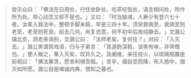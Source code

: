> 尝示众曰：​「佛法在日用处，行住坐卧处，吃茶吃饭处，语言相问处，所作所为处。举心动念又却不是也。​」又曰：​「时当缺减，人寿少有登六七十者。汝辈入我法中，整顿手脚未稳，早是三四十年。须臾衰病至，衰病至则老至，老至则死至。前去几何，尚复恣意，何不初中后夜纯静去。​」文潞公镇北京，洞老来谒别，文潞公曰：​「法师老矣。复何往？​」对曰：​「入灭去。​」潞公笑谓其戏语，归与子弟言：​「其道韵深稳，谈笑有味，非常僧也。​」使人候之，果入灭矣，叹异久之。及阇维，亲往视火，以琉璃瓶置座前祝曰：​「佛法果灵，愿舍利填吾瓶。​」言卒，烟自空而降，布入瓶中，烟灭如所愿。潞公自是竭诚内典，恨知之暮也。


